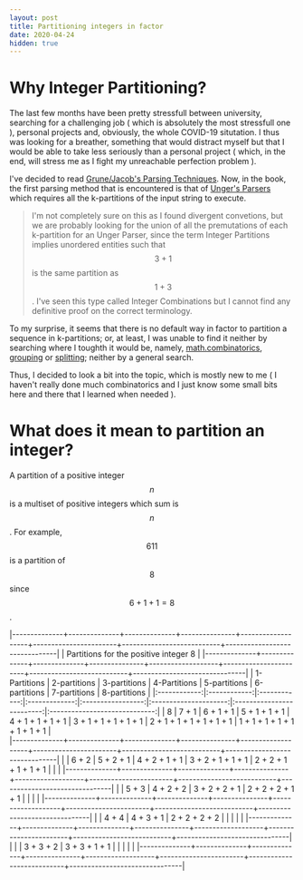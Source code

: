 ```yaml
---
layout: post
title: Partitioning integers in factor
date: 2020-04-24
hidden: true
---
```


# Why Integer Partitioning?

The last few months have been pretty stressfull between university, searching for a challenging job ( which is absolutely the most stressfull one ), personal projects and, obviously, the whole COVID-19 situtation.
I thus was looking for a breather, something that would distract myself but that I would be able to take less seriously than a personal project ( which, in the end, will stress me as I fight my unreachable perfection problem ).

I've decided to read [Grune/Jacob's Parsing Techniques](https://dickgrune.com/Books/PTAPG_2nd_Edition/).
Now, in the book, the first parsing method that is encountered is that of [Unger's Parsers](https://user.phil-fak.uni-duesseldorf.de/~kallmeyer/Parsing/unger.pdf) which requires all the k-partitions of the input string to execute.

> I'm not completely sure on this as I found divergent convetions, but we are probably looking for the union of all the premutations of each k-partition for an Unger Parser, since the term Integer Partitions implies unordered entities such that $$ 3 + 1 $$ is the same partition as $$ 1 + 3 $$.
I've seen this type called Integer Combinations but I cannot find any definitive proof on the correct terminology.

To my surprise, it seems that there is no default way in factor to partition a sequence in k-partitions; or, at least, I was unable to find it neither by searching where I toughth it would be, namely, [math.combinatorics](https://docs.factorcode.org/content/vocab-math.combinatorics.html), [grouping](https://docs.factorcode.org/content/vocab-grouping.html) or [splitting](https://docs.factorcode.org/content/vocab-splitting.html); neither by a general search.

Thus, I decided to look a bit into the topic, which is mostly new to me ( I haven't really done much combinatorics and I just know some small bits here and there that I learned when needed ).

<!--godomalissimo-->

# What does it mean to partition an integer?

A partition of a positive integer $$ n $$ is a multiset of positive integers which sum is $$ n $$.
For example, $$ { 6 1 1 } $$ is a partition of $$ 8 $$ since $$ 6 + 1 + 1 = 8 $$.

|--------------+--------------+--------------+---------------+-------------------+-----------------------+---------------------------+-------------------------------|
|                                      Partitions for the positive integer 8                                                                                         |
|--------------+--------------+--------------+---------------+-------------------+-----------------------+---------------------------+-------------------------------|
| 1-Partitions | 2-partitions | 3-partitions | 4-Partitions  | 5-partitions      | 6-partitions          | 7-partitions              | 8-partitions                  |
|:------------:|:------------:|:------------:|:-------------:|:-----------------:|:---------------------:|:-------------------------:|:-----------------------------:|
|      8       |    7 + 1     |  6 + 1 + 1   | 5 + 1 + 1 + 1 | 4 + 1 + 1 + 1 + 1 | 3 + 1 + 1 + 1 + 1 + 1 | 2 + 1 + 1 + 1 + 1 + 1 + 1 | 1 + 1 + 1 + 1 + 1 + 1 + 1 + 1 |    
|--------------+--------------+--------------+---------------+-------------------+-----------------------+---------------------------+-------------------------------|
|              |    6 + 2     |  5 + 2 + 1   | 4 + 2 + 1 + 1 | 3 + 2 + 1 + 1 + 1 | 2 + 2 + 1 + 1 + 1 + 1 |                           |                               |
|--------------+--------------+--------------+---------------+-------------------+-----------------------+---------------------------+-------------------------------|
|              |    5 + 3     |  4 + 2 + 2   | 3 + 2 + 2 + 1 | 2 + 2 + 2 + 1 + 1 |                       |                           |                               |
|--------------+--------------+--------------+---------------+-------------------+-----------------------+---------------------------+-------------------------------|
|              |    4 + 4     |  4 + 3 + 1   | 2 + 2 + 2 + 2 |                   |                       |                           |                               |
|--------------+--------------+--------------+---------------+-------------------+-----------------------+---------------------------+-------------------------------|
|              |              |  3 + 3 + 2   | 3 + 3 + 1 + 1 |                   |                       |                           |                               |
|--------------+--------------+--------------+---------------+-------------------+-----------------------+---------------------------+-------------------------------|


